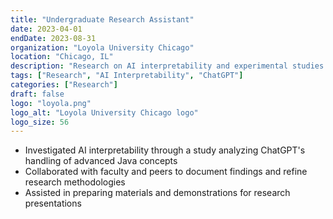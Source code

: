 ```yaml
---
title: "Undergraduate Research Assistant"
date: 2023-04-01
endDate: 2023-08-31
organization: "Loyola University Chicago"
location: "Chicago, IL"
description: "Research on AI interpretability and experimental studies involving ChatGPT and advanced Java concepts."
tags: ["Research", "AI Interpretability", "ChatGPT"]
categories: ["Research"]
draft: false
logo: "loyola.png"
logo_alt: "Loyola University Chicago logo"
logo_size: 56
---
```


- Investigated AI interpretability through a study analyzing ChatGPT's handling of advanced Java concepts
- Collaborated with faculty and peers to document findings and refine research methodologies
- Assisted in preparing materials and demonstrations for research presentations

